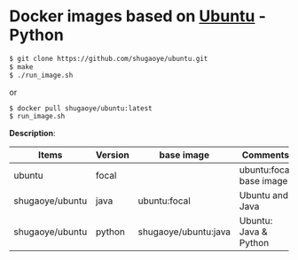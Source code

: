 # Docker images based on [Ubuntu][1] - Python

```bash
$ git clone https://github.com/shugaoye/ubuntu.git
$ make
$ ./run_image.sh
```
or

```bash
$ docker pull shugaoye/ubuntu:latest
$ run_image.sh
```

**Description**:

| Items           | Version  |       base image     | Comments                |
|-----------------|----------|----------------------|-------------------------|
| ubuntu          | focal    |                      | ubuntu:focal base image |
| shugaoye/ubuntu | java     | ubuntu:focal         | Ubuntu and Java         |
| shugaoye/ubuntu | python   | shugaoye/ubuntu:java | Ubuntu: Java & Python   |


[1]: https://hub.docker.com/_/ubuntu
